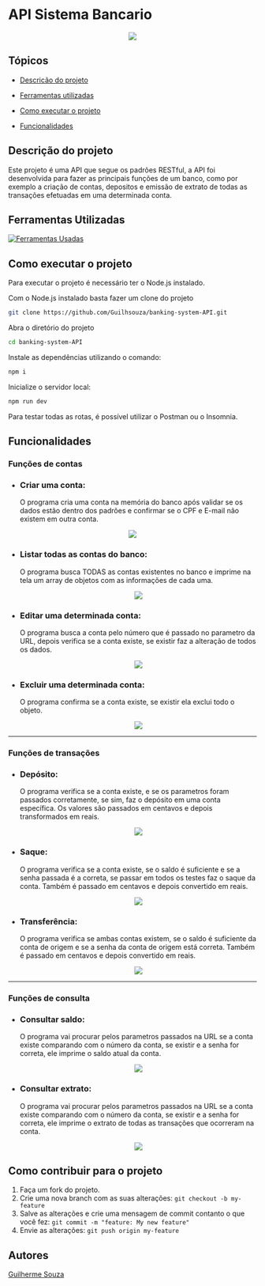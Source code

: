 # API Sistema Bancario

<p align = "center">
<img src = "https://img.shields.io/badge/status-em%20desenvolvimento-yellow">
<p>

## Tópicos

- [Descricão do projeto](#descrição-do-projeto)
  
- [Ferramentas utilizadas](#ferramentas-utilizadas)

- [Como executar o projeto](#como-executar-o-projeto)
  
- [Funcionalidades](#funcionalidades)
  
  
## Descrição do projeto
Este projeto é uma API que segue os padrões RESTful, a API foi desenvolvida para fazer as principais funções de um banco, como por exemplo a criação de contas, depositos e emissão de extrato de todas as transações efetuadas em uma determinada conta.

## Ferramentas Utilizadas
[![Ferramentas Usadas](https://skillicons.dev/icons?i=js,nodejs,express)](https://skillicons.dev)

## Como executar o projeto
Para executar o projeto é necessário ter o Node.js instalado.

Com o Node.js instalado basta fazer um clone do projeto
```bash
git clone https://github.com/Guilhsouza/banking-system-API.git
```
Abra o diretório do projeto
```bash
cd banking-system-API
```

Instale as dependências utilizando o comando:
```bash
npm i
```

Inicialize o servidor local: 
```bash
npm run dev
```
Para testar todas as rotas, é possível utilizar o Postman ou o Insomnia.
## Funcionalidades 

### Funções de contas
- ### Criar uma conta:
  O programa cria uma conta na memória do banco após validar se os dados estão dentro dos padrões e confirmar se o CPF e E-mail não existem em outra conta.

<p align = 'center'>
<img src = 'https://github.com/Guilhsouza/banking-system-API/assets/124008139/0543ebf4-cbda-4dd0-b5cf-353a914ba66a'>  
</p>

- ### Listar todas as contas do banco: 
  O programa busca TODAS as contas existentes no banco e imprime na tela um array de objetos com as informações de cada uma.

  <p align = 'center'>
    <img src = 'https://github.com/Guilhsouza/banking-system-API/assets/124008139/8759e17b-ffc0-45dd-98d8-ef23ed8aeadc'
  </p>
  
- ### Editar uma determinada conta:
  O programa busca a conta pelo número que é passado no parametro da URL, depois verifica se a conta existe, se existir faz a alteração de todos os dados.

  <p align = 'center'>
    <img src = 'https://github.com/Guilhsouza/banking-system-API/assets/124008139/74f5cebb-539a-484d-b69d-9b9730385836'>
  </p>
  
- ### Excluir uma determinada conta:
  O programa confirma se a conta existe, se existir ela exclui todo o objeto.

  <p align = 'center'>
  <img src = 'https://github.com/Guilhsouza/banking-system-API/assets/124008139/a555c9ba-a5c6-4da4-8026-058f27e7edc8'
  </p>
  
<hr>

### Funções de transações
- ### Depósito:
  O programa verifica se a conta existe, e se os parametros foram passados corretamente, se sim, faz o depósito em uma conta específica. Os valores são passados em centavos e depois transformados em reais.

  <p align = 'center'>
    <img src = 'https://github.com/Guilhsouza/banking-system-API/assets/124008139/0cb0da02-417f-4f02-ab2e-c28eb5a58fb6'>
  </p>
  
- ### Saque:
  O programa verifica se a conta existe, se o saldo é suficiente e se a senha passada é a correta, se passar em todos os testes faz o saque da conta. Também é passado em centavos e depois convertido em reais.

  <p align = 'center'>
    <img src = 'https://github.com/Guilhsouza/banking-system-API/assets/124008139/5d81fac4-e6f0-4da4-90bb-9c6b66b9480a'>
  </p>
  
- ### Transferência:
  O programa verifica se ambas contas existem, se o saldo é suficiente da conta de origem e se a senha da conta de origem está correta. Também é passado em centavos e depois convertido em reais.

  <p align = 'center'>
    <img src = 'https://github.com/Guilhsouza/banking-system-API/assets/124008139/9e41bdcc-8e9c-4d21-a9c6-10a92d4eadab'>
  </p>

<hr>

### Funções de consulta
- ### Consultar saldo:
  O programa vai procurar pelos parametros passados na URL se a conta existe comparando com o número da conta, se existir e a senha for correta, ele imprime o saldo atual da conta.

  <p align = 'center'>
     <img src = 'https://github.com/Guilhsouza/banking-system-API/assets/124008139/285be5ba-6045-47e6-9ee7-aa37d62b2212'>
  </p>
  
- ### Consultar extrato:
  O programa vai procurar pelos parametros passados na URL se a conta existe comparando com o número da conta, se existir e a senha for correta, ele imprime o extrato de todas as transações que ocorreram na conta.

  <p align = 'center'>
    <img src = 'https://github.com/Guilhsouza/banking-system-API/assets/124008139/ad5f54ca-a50d-4aed-ba98-987cab74461b'>
  </p>

## Como contribuir para o projeto
1. Faça um fork do projeto.
2. Crie uma nova branch com as suas alterações: `git checkout -b my-feature`
3. Salve as alterações e crie uma mensagem de commit contanto o que você fez: `git commit -m "feature: My new feature"`
4. Envie as alterações: `git push origin my-feature`

## Autores 
[Guilherme Souza](https//:www.linkedin.com/in/guilhrme-souza)
